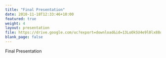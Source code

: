 ```yaml
---
title: "Final Presentation"
date: 2018-11-18T12:33:46+10:00
featured: true
weight: 4
layout: presentation
file: https://drive.google.com/uc?export=download&id=13LoOkSU4e9l0lx88oHyAbvuUlPqETlwa
blank_page: false
---
```


Final Presentation 